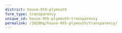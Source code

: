 ```yaml
---
district: house-9th-plymouth
form_type: transparency
unique_id: house-9th-plymouth-transparency
permalink: /2020bq/house-9th-plymouth/transparency/
---
```


